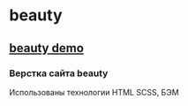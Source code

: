 # beauty

## [beauty demo](https://dstrizhakov.github.io/beauty/index.html) 

### Верстка сайта beauty

Использованы технологии HTML SCSS, БЭМ
